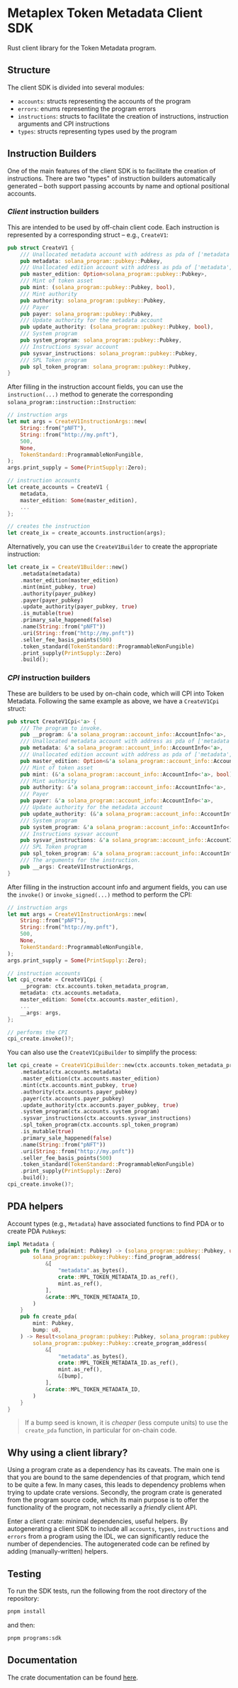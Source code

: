  # Metaplex Token Metadata Client SDK

 Rust client library for the Token Metadata program.

 ## Structure

 The client SDK is divided into several modules:

 * `accounts`: structs representing the accounts of the program
 * `errors`: enums representing the program errors
 * `instructions`: structs to facilitate the creation of instructions, instruction arguments and CPI instructions
 * `types`: structs representing types used by the program

## Instruction Builders

One of the main features of the client SDK is to facilitate the creation of instructions. There are two "types" of instruction builders automatically generated – both support passing accounts by name and optional positional accounts.

### _Client_ instruction builders

This are intended to be used by off-chain client code. Each instruction is represented by a corresponding struct – e.g., `CreateV1`:
```rust
pub struct CreateV1 {
    /// Unallocated metadata account with address as pda of ['metadata', program id, mint id]
    pub metadata: solana_program::pubkey::Pubkey,
    /// Unallocated edition account with address as pda of ['metadata', program id, mint, 'edition']
    pub master_edition: Option<solana_program::pubkey::Pubkey>,
    /// Mint of token asset
    pub mint: (solana_program::pubkey::Pubkey, bool),
    /// Mint authority
    pub authority: solana_program::pubkey::Pubkey,
    /// Payer
    pub payer: solana_program::pubkey::Pubkey,
    /// Update authority for the metadata account
    pub update_authority: (solana_program::pubkey::Pubkey, bool),
    /// System program
    pub system_program: solana_program::pubkey::Pubkey,
    /// Instructions sysvar account
    pub sysvar_instructions: solana_program::pubkey::Pubkey,
    /// SPL Token program
    pub spl_token_program: solana_program::pubkey::Pubkey,
}
```

After filling in the instruction account fields, you can use the `instruction(...)` method to generate the corresponding `solana_program::instruction::Instruction`:
```rust
// instruction args
let mut args = CreateV1InstructionArgs::new(
    String::from("pNFT"),
    String::from("http://my.pnft"),
    500,
    None,
    TokenStandard::ProgrammableNonFungible,
);
args.print_supply = Some(PrintSupply::Zero);

// instruction accounts
let create_accounts = CreateV1 {
    metadata,
    master_edition: Some(master_edition),
    ...
};

// creates the instruction
let create_ix = create_accounts.instruction(args);
```

Alternatively, you can use the `CreateV1Builder` to create the appropriate instruction:
```rust
let create_ix = CreateV1Builder::new()
    .metadata(metadata)
    .master_edition(master_edition)
    .mint(mint_pubkey, true)
    .authority(payer_pubkey)
    .payer(payer_pubkey)
    .update_authority(payer_pubkey, true)
    .is_mutable(true)
    .primary_sale_happened(false)
    .name(String::from("pNFT"))
    .uri(String::from("http://my.pnft"))
    .seller_fee_basis_points(500)
    .token_standard(TokenStandard::ProgrammableNonFungible)
    .print_supply(PrintSupply::Zero)
    .build();
```

### _CPI_ instruction builders

These are builders to be used by on-chain code, which will CPI into Token Metadata. Following the same example as above, we have a `CreateV1Cpi` struct:
```rust
pub struct CreateV1Cpi<'a> {
    /// The program to invoke.
    pub __program: &'a solana_program::account_info::AccountInfo<'a>,
    /// Unallocated metadata account with address as pda of ['metadata', program id, mint id]
    pub metadata: &'a solana_program::account_info::AccountInfo<'a>,
    /// Unallocated edition account with address as pda of ['metadata', program id, mint, 'edition']
    pub master_edition: Option<&'a solana_program::account_info::AccountInfo<'a>>,
    /// Mint of token asset
    pub mint: (&'a solana_program::account_info::AccountInfo<'a>, bool),
    /// Mint authority
    pub authority: &'a solana_program::account_info::AccountInfo<'a>,
    /// Payer
    pub payer: &'a solana_program::account_info::AccountInfo<'a>,
    /// Update authority for the metadata account
    pub update_authority: (&'a solana_program::account_info::AccountInfo<'a>, bool),
    /// System program
    pub system_program: &'a solana_program::account_info::AccountInfo<'a>,
    /// Instructions sysvar account
    pub sysvar_instructions: &'a solana_program::account_info::AccountInfo<'a>,
    /// SPL Token program
    pub spl_token_program: &'a solana_program::account_info::AccountInfo<'a>,
    /// The arguments for the instruction.
    pub __args: CreateV1InstructionArgs,
}
```

After filling in the instruction account info and argument fields, you can use the `invoke()` or `invoke_signed(...)` method to perform the CPI:
```rust
// instruction args
let mut args = CreateV1InstructionArgs::new(
    String::from("pNFT"),
    String::from("http://my.pnft"),
    500,
    None,
    TokenStandard::ProgrammableNonFungible,
);
args.print_supply = Some(PrintSupply::Zero);

// instruction accounts
let cpi_create = CreateV1Cpi {
    __program: ctx.accounts.token_metadata_program,
    metadata: ctx.accounts.metadata,
    master_edition: Some(ctx.accounts.master_edition),
    ...
    __args: args,
};

// performs the CPI
cpi_create.invoke()?;
```

You can also use the `CreateV1CpiBuilder` to simplify the process:
```rust
let cpi_create = CreateV1CpiBuilder::new(ctx.accounts.token_metadata_program)
    .metadata(ctx.accounts.metadata)
    .master_edition(ctx.accounts.master_edition)
    .mint(ctx.accounts.mint_pubkey, true)
    .authority(ctx.accounts.payer_pubkey)
    .payer(ctx.accounts.payer_pubkey)
    .update_authority(ctx.accounts.payer_pubkey, true)
    .system_program(ctx.accounts.system_program)
    .sysvar_instructions(ctx.accounts.sysvar_instructions)
    .spl_token_program(ctx.accounts.spl_token_program)
    .is_mutable(true)
    .primary_sale_happened(false)
    .name(String::from("pNFT"))
    .uri(String::from("http://my.pnft"))
    .seller_fee_basis_points(500)
    .token_standard(TokenStandard::ProgrammableNonFungible)
    .print_supply(PrintSupply::Zero)
    .build();
cpi_create.invoke()?;
```

## PDA helpers

Account types (e.g., `Metadata`) have associated functions to find PDA or to create PDA `Pubkey`s:
```rust
impl Metadata {
    pub fn find_pda(mint: Pubkey) -> (solana_program::pubkey::Pubkey, u8) {
        solana_program::pubkey::Pubkey::find_program_address(
            &[
                "metadata".as_bytes(),
                crate::MPL_TOKEN_METADATA_ID.as_ref(),
                mint.as_ref(),
            ],
            &crate::MPL_TOKEN_METADATA_ID,
        )
    }
    pub fn create_pda(
        mint: Pubkey,
        bump: u8,
    ) -> Result<solana_program::pubkey::Pubkey, solana_program::pubkey::PubkeyError> {
        solana_program::pubkey::Pubkey::create_program_address(
            &[
                "metadata".as_bytes(),
                crate::MPL_TOKEN_METADATA_ID.as_ref(),
                mint.as_ref(),
                &[bump],
            ],
            &crate::MPL_TOKEN_METADATA_ID,
        )
    }
}
```
> If a bump seed is known, it is _cheaper_ (less compute units) to use the `create_pda` function, in particular for on-chain code.

 ## Why using a client library?

 Using a program crate as a dependency has its caveats. The main one is that you are bound to the same dependencies of that program, which tend to be quite a few. In many cases, this leads to dependency problems when trying to update crate versions. Secondly, the program crate is generated from the program source code, which its main purpose is to offer the functionality of the program, not necessarily a _friendly_ client API.

 Enter a client crate: minimal dependencies, useful helpers. By autogenerating a client SDK to include all `accounts`, `types`, `instructions` and `errors` from a program using the IDL, we can significantly reduce the number of dependencies. The autogenerated code can be refined by adding (manually-written) helpers.

 ## Testing

 To run the SDK tests, run the following from the root directory of the repository:
 ```bash
 pnpm install
 ```
 and then:
 ```bash
 pnpm programs:sdk
 ```

 ## Documentation

 The crate documentation can be found [here](https://docs.rs/mpl-token-metadata/latest/mpl_token_metadata/).
